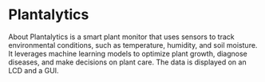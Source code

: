 # Plantalytics
About Plantalytics is a smart plant monitor that uses sensors to track environmental conditions, such as temperature, humidity, and soil moisture. It leverages machine learning models to optimize plant growth, diagnose diseases, and make decisions on plant care. The data is displayed on an LCD and a GUI.
